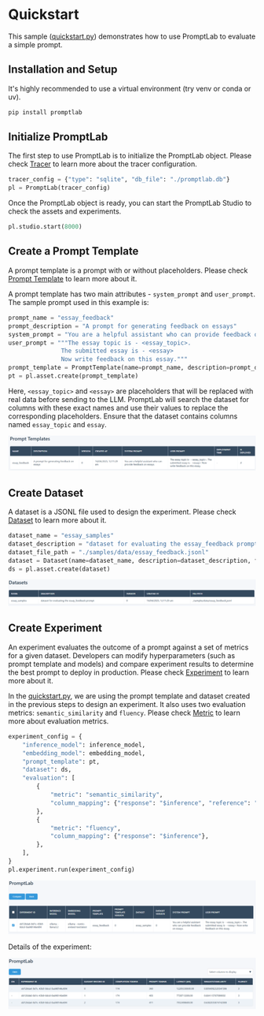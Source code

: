 # Quickstart

This sample ([quickstart.py](quickstart.py)) demonstrates how to use PromptLab to evaluate a simple prompt. 

## Installation and Setup

It's highly recommended to use a virtual environment (try venv or conda or uv).

```bash
pip install promptlab
```

## Initialize PromptLab 

The first step to use PromptLab is to initialize the PromptLab object. Please check [Tracer](../../docs/README.md#tracer) to learn more about the tracer configuration.

```python
tracer_config = {"type": "sqlite", "db_file": "./promptlab.db"}
pl = PromptLab(tracer_config)
```

Once the PromptLab object is ready, you can start the PromptLab Studio to check the assets and experiments.

```python
pl.studio.start(8000)
```

## Create a Prompt Template

A prompt template is a prompt with or without placeholders. Please check [Prompt Template](../../docs/README.md#prompt-template) to learn more about it.

A prompt template has two main attributes - `system_prompt` and `user_prompt`. The sample prompt used in this example is:

```python
prompt_name = "essay_feedback"
prompt_description = "A prompt for generating feedback on essays"
system_prompt = "You are a helpful assistant who can provide feedback on essays."
user_prompt = """The essay topic is - <essay_topic>.
               The submitted essay is - <essay>
               Now write feedback on this essay."""
prompt_template = PromptTemplate(name=prompt_name, description=prompt_description, system_prompt=system_prompt, user_prompt=user_prompt)
pt = pl.asset.create(prompt_template)
```

Here, `<essay_topic>` and `<essay>` are placeholders that will be replaced with real data before sending to the LLM. PromptLab will search the dataset for columns with these exact names and use their values to replace the corresponding placeholders. Ensure that the dataset contains columns named `essay_topic` and `essay`.

![PromptLab Studio](../../img/studio-pt.png)

## Create Dataset

A dataset is a JSONL file used to design the experiment. Please check [Dataset](../../docs/README.md#dataset) to learn more about it.

```python
dataset_name = "essay_samples"
dataset_description = "dataset for evaluating the essay_feedback prompt"
dataset_file_path = "./samples/data/essay_feedback.jsonl"
dataset = Dataset(name=dataset_name, description=dataset_description, file_path=dataset_file_path)
ds = pl.asset.create(dataset)
```

![PromptLab Studio](../../img/studio-ds.png)

## Create Experiment

An experiment evaluates the outcome of a prompt against a set of metrics for a given dataset. Developers can modify hyperparameters (such as prompt template and models) and compare experiment results to determine the best prompt to deploy in production. Please check [Experiment](../../docs/README.md#experiment) to learn more about it.

In the [quickstart.py](quickstart.py), we are using the prompt template and dataset created in the previous steps to design an experiment. It also uses two evaluation metrics: `semantic_similarity` and `fluency`. Please check [Metric](../../docs/README.md#metric) to learn more about evaluation metrics.

```python
experiment_config = {
    "inference_model": inference_model,
    "embedding_model": embedding_model,
    "prompt_template": pt,
    "dataset": ds,
    "evaluation": [
        {
            "metric": "semantic_similarity",
            "column_mapping": {"response": "$inference", "reference": "feedback"},
        },
        {
            "metric": "fluency",
            "column_mapping": {"response": "$inference"},
        },
    ],
}
pl.experiment.run(experiment_config)
```

![PromptLab Studio](../../img/studio-exp.png)

Details of the experiment:

![PromptLab Studio](../../img/studio-exp-details.png)